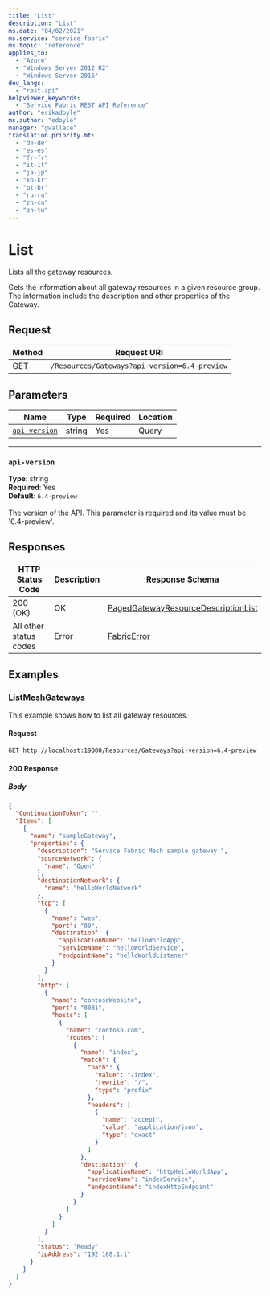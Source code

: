 ```yaml
---
title: "List"
description: "List"
ms.date: "04/02/2021"
ms.service: "service-fabric"
ms.topic: "reference"
applies_to: 
  - "Azure"
  - "Windows Server 2012 R2"
  - "Windows Server 2016"
dev_langs: 
  - "rest-api"
helpviewer_keywords: 
  - "Service Fabric REST API Reference"
author: "erikadoyle"
ms.author: "edoyle"
manager: "gwallace"
translation.priority.mt: 
  - "de-de"
  - "es-es"
  - "fr-fr"
  - "it-it"
  - "ja-jp"
  - "ko-kr"
  - "pt-br"
  - "ru-ru"
  - "zh-cn"
  - "zh-tw"
---
```

# List
Lists all the gateway resources.

Gets the information about all gateway resources in a given resource group. The information include the description and other properties of the Gateway.

## Request
| Method | Request URI |
| ------ | ----------- |
| GET | `/Resources/Gateways?api-version=6.4-preview` |


## Parameters
| Name | Type | Required | Location |
| --- | --- | --- | --- |
| [`api-version`](#api-version) | string | Yes | Query |

____
### `api-version`
__Type__: string <br/>
__Required__: Yes<br/>
__Default__: `6.4-preview` <br/>
<br/>
The version of the API. This parameter is required and its value must be '6.4-preview'.


## Responses

| HTTP Status Code | Description | Response Schema |
| --- | --- | --- |
| 200 (OK) | OK<br/> | [PagedGatewayResourceDescriptionList](sfclient-model-pagedgatewayresourcedescriptionlist.md) |
| All other status codes | Error<br/> | [FabricError](sfclient-model-fabricerror.md) |

## Examples

### ListMeshGateways

This example shows how to list all gateway resources.

#### Request
```
GET http://localhost:19080/Resources/Gateways?api-version=6.4-preview
```

#### 200 Response
##### Body
```json
{
  "ContinuationToken": "",
  "Items": [
    {
      "name": "sampleGateway",
      "properties": {
        "description": "Service Fabric Mesh sample gateway.",
        "sourceNetwork": {
          "name": "Open"
        },
        "destinationNetwork": {
          "name": "helloWorldNetwork"
        },
        "tcp": [
          {
            "name": "web",
            "port": "80",
            "destination": {
              "applicationName": "helloWorldApp",
              "serviceName": "helloWorldService",
              "endpointName": "helloWorldListener"
            }
          }
        ],
        "http": [
          {
            "name": "contosoWebsite",
            "port": "8081",
            "hosts": [
              {
                "name": "contoso.com",
                "routes": [
                  {
                    "name": "index",
                    "match": {
                      "path": {
                        "value": "/index",
                        "rewrite": "/",
                        "type": "prefix"
                      },
                      "headers": [
                        {
                          "name": "accept",
                          "value": "application/json",
                          "type": "exact"
                        }
                      ]
                    },
                    "destination": {
                      "applicationName": "httpHelloWorldApp",
                      "serviceName": "indexService",
                      "endpointName": "indexHttpEndpoint"
                    }
                  }
                ]
              }
            ]
          }
        ],
        "status": "Ready",
        "ipAddress": "192.168.1.1"
      }
    }
  ]
}
```

